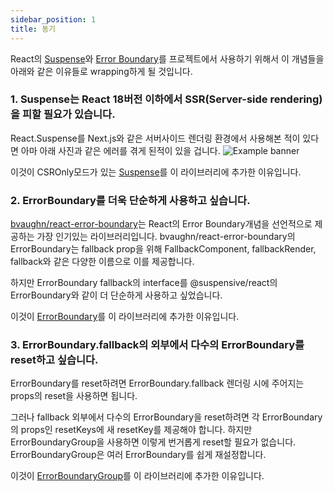 ```yaml
---
sidebar_position: 1
title: 동기
---
```


React의 [Suspense](https://reactjs.org/docs/react-api.html#reactsuspense)와 [Error Boundary](https://reactjs.org/docs/error-boundaries.html)를 프로젝트에서 사용하기 위해서 이 개념들을 아래와 같은 이유들로 wrapping하게 될 것입니다.

### 1. Suspense는 React 18버전 이하에서 SSR(Server-side rendering)을 피할 필요가 있습니다.

React.Suspense를 Next.js와 같은 서버사이드 렌더링 환경에서 사용해본 적이 있다면 아마 아래 사진과 같은 에러를 겪게 된적이 있을 겁니다.
![Example banner](/img/suspense-in-ssr-error.png)

이것이 CSROnly모드가 있는 [Suspense](/docs/react/src/Suspense.i18n)를 이 라이브러리에 추가한 이유입니다.

### 2. ErrorBoundary를 더욱 단순하게 사용하고 싶습니다.

[bvaughn/react-error-boundary](https://github.com/bvaughn/react-error-boundary)는 React의 Error Boundary개념을 선언적으로 제공하는 가장 인기있는 라이브러리입니다.
bvaughn/react-error-boundary의 ErrorBoundary는 fallback prop을 위해 FallbackComponent, fallbackRender, fallback와 같은 다양한 이름으로 이를 제공합니다.

하지만 ErrorBoundary fallback의 interface를 @suspensive/react의 ErrorBoundary와 같이 더 단순하게 사용하고 싶었습니다.

이것이 [ErrorBoundary](/docs/react/src/ErrorBoundary.i18n)를 이 라이브러리에 추가한 이유입니다.

### 3. ErrorBoundary.fallback의 외부에서 다수의 ErrorBoundary를 reset하고 싶습니다.

ErrorBoundary를 reset하려면 ErrorBoundary.fallback 렌더링 시에 주어지는 props의 reset을 사용하면 됩니다.

그러나 fallback 외부에서 다수의 ErrorBoundary을 reset하려면 각 ErrorBoundary의 props인 resetKeys에 새 resetKey를 제공해야 합니다. 하지만 ErrorBoundaryGroup을 사용하면 이렇게 번거롭게 reset할 필요가 없습니다. ErrorBoundaryGroup은 여러 ErrorBoundary를 쉽게 재설정합니다.

이것이 [ErrorBoundaryGroup](/docs/react/src/ErrorBoundaryGroup.i18n)를 이 라이브러리에 추가한 이유입니다.
